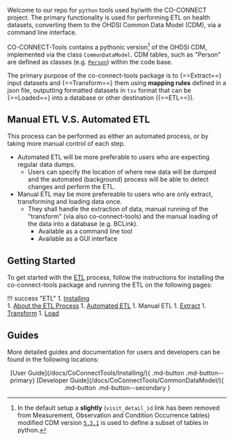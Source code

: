 
Welcome to our repo for `python` tools used by/with the CO-CONNECT project. The primary functionality is used for performing ETL on health datasets, converting them to the OHDSI Common Data Model (CDM), via a command line interface.

CO-CONNECT-Tools contains a pythonic version[^1] of the OHDSI CDM, implemented via the class `CommonDataModel`. CDM tables, such as "Person" are defined as classes (e.g. [`Person`](/docs/CoConnectTools/Person/)) within the code base. 

[^1]: In the default setup a __slightly__ (`visit_detail_id` link has been removed from Measurement, Observation and Condition Occurrence tables) modified CDM version [`5.3.1`](https://github.com/OHDSI/CommonDataModel/releases/tag/v5.3.1) is used to define a subset of tables in python.

The primary purpose of the co-connect-tools package is to {==Extract==} input datasets and {==Transform==} them using __mapping rules__ defined in a json file, outputting formatted datasets in `tsv` format that can be {==Loaded==} into a database or other destination ({==ETL==}).

## Manual ETL V.S. Automated ETL

This process can be performed as either an automated process, or by taking more manual control of each step.

* Automated ETL will be more preferable to users who are expecting regular data dumps.  
    * Users can specify the location of where new data will be dumped and the automated (background) process will be able to detect changes and perform the ETL.   
* Manual ETL may be more prefereable to users who are only extract, transforming and loading data once.
    * They shall handle the extraction of data, manual running of the "transform" (via also co-connect-tools) and the manual loading of the data into a database (e.g. BCLink).    
        * Available as a command line tool   
        * Available as a GUI interface    


## Getting Started

To get started with the [ETL](/docs/CoConnectTools/ETL/About/) process, follow the instructions for installing the co-connect-tools package and running the ETL on the following pages:

!!! success "ETL"
    1. [Installing](/docs/CoConnectTools/Installing/)  
    1. [About the ETL Process](/docs/CoConnectTools/ETL/About/)
    1. [Automated ETL](/docs/CoConnectTools/ETL/Automation/)
    1. Manual ETL
        1. [Extract](/docs/CoConnectTools/ETL/Extract/)
        1. [Transform](/docs/CoConnectTools/ETL/Transform/)
        1. [Load](/docs/CoConnectTools/ETL/Load/)
    
    
## Guides

More detailed guides and documentation for users and developers can be found in the following locations:

<center>
[User Guide](/docs/CoConnectTools/Installing/){ .md-button .md-button--primary}
[Developer Guide](/docs/CoConnectTools/CommonDataModel/){ .md-button .md-button--secondary }
</center>

